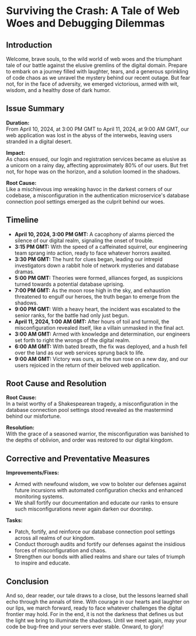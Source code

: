 # Surviving the Crash: A Tale of Web Woes and Debugging Dilemmas

## Introduction

Welcome, brave souls, to the wild world of web woes and the triumphant tale of our battle against the elusive gremlins of the digital domain. Prepare to embark on a journey filled with laughter, tears, and a generous sprinkling of code chaos as we unravel the mystery behind our recent outage. But fear not, for in the face of adversity, we emerged victorious, armed with wit, wisdom, and a healthy dose of dark humor.

## Issue Summary

**Duration:**  
From April 10, 2024, at 3:00 PM GMT to April 11, 2024, at 9:00 AM GMT, our web application was lost in the abyss of the interwebs, leaving users stranded in a digital desert.

**Impact:**  
As chaos ensued, our login and registration services became as elusive as a unicorn on a rainy day, affecting approximately 80% of our users. But fret not, for hope was on the horizon, and a solution loomed in the shadows.

**Root Cause:**  
Like a mischievous imp wreaking havoc in the darkest corners of our codebase, a misconfiguration in the authentication microservice's database connection pool settings emerged as the culprit behind our woes.

## Timeline

- **April 10, 2024, 3:00 PM GMT:** A cacophony of alarms pierced the silence of our digital realm, signaling the onset of trouble.
- **3:15 PM GMT:** With the speed of a caffeinated squirrel, our engineering team sprang into action, ready to face whatever horrors awaited.
- **3:30 PM GMT:** The hunt for clues began, leading our intrepid investigators down a rabbit hole of network mysteries and database dramas.
- **5:00 PM GMT:** Theories were formed, alliances forged, as suspicions turned towards a potential database uprising.
- **7:00 PM GMT:** As the moon rose high in the sky, and exhaustion threatened to engulf our heroes, the truth began to emerge from the shadows.
- **9:00 PM GMT:** With a heavy heart, the incident was escalated to the senior ranks, for the battle had only just begun.
- **April 11, 2024, 1:00 AM GMT:** After hours of toil and turmoil, the misconfiguration revealed itself, like a villain unmasked in the final act.
- **3:00 AM GMT:** Armed with knowledge and determination, our engineers set forth to right the wrongs of the digital realm.
- **6:00 AM GMT:** With bated breath, the fix was deployed, and a hush fell over the land as our web services sprung back to life.
- **9:00 AM GMT:** Victory was ours, as the sun rose on a new day, and our users rejoiced in the return of their beloved web application.

## Root Cause and Resolution

**Root Cause:**  
In a twist worthy of a Shakespearean tragedy, a misconfiguration in the database connection pool settings stood revealed as the mastermind behind our misfortune.

**Resolution:**  
With the grace of a seasoned warrior, the misconfiguration was banished to the depths of oblivion, and order was restored to our digital kingdom.

## Corrective and Preventative Measures

**Improvements/Fixes:**
- Armed with newfound wisdom, we vow to bolster our defenses against future incursions with automated configuration checks and enhanced monitoring systems.
- We shall fortify our documentation and educate our ranks to ensure such misconfigurations never again darken our doorstep.

**Tasks:**
- Patch, fortify, and reinforce our database connection pool settings across all realms of our kingdom.
- Conduct thorough audits and fortify our defenses against the insidious forces of misconfiguration and chaos.
- Strengthen our bonds with allied realms and share our tales of triumph to inspire and educate.

## Conclusion

And so, dear reader, our tale draws to a close, but the lessons learned shall echo through the annals of time. With courage in our hearts and laughter on our lips, we march forward, ready to face whatever challenges the digital frontier may hold. For in the end, it is not the darkness that defines us but the light we bring to illuminate the shadows. Until we meet again, may your code be bug-free and your servers ever stable. Onward, to glory!

